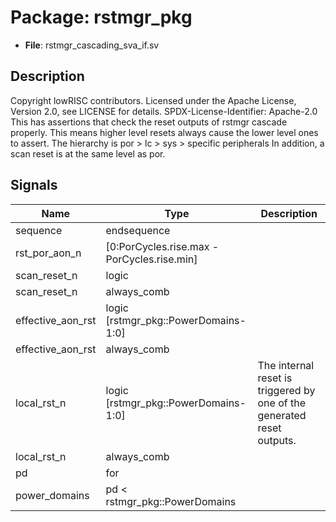 # Package: rstmgr_pkg

- **File**: rstmgr_cascading_sva_if.sv
## Description

 Copyright lowRISC contributors.
 Licensed under the Apache License, Version 2.0, see LICENSE for details.
 SPDX-License-Identifier: Apache-2.0
 This has assertions that check the reset outputs of rstmgr cascade properly.
 This means higher level resets always cause the lower level ones to assert.
 The hierarchy is
   por > lc > sys > specific peripherals
 In addition, a scan reset is at the same level as por.


## Signals

| Name              | Type                                        | Description                                                              |
| ----------------- | ------------------------------------------- | ------------------------------------------------------------------------ |
| sequence          | endsequence                                 |                                                                          |
| rst_por_aon_n     | [0:PorCycles.rise.max - PorCycles.rise.min] |                                                                          |
| scan_reset_n      | logic                                       |                                                                          |
| scan_reset_n      | always_comb                                 |                                                                          |
| effective_aon_rst | logic [rstmgr_pkg::PowerDomains-1:0]        |                                                                          |
| effective_aon_rst | always_comb                                 |                                                                          |
| local_rst_n       | logic [rstmgr_pkg::PowerDomains-1:0]        |  The internal reset is triggered by one of the generated reset outputs.  |
| local_rst_n       | always_comb                                 |                                                                          |
| pd                | for                                         |                                                                          |
| power_domains     | pd < rstmgr_pkg::PowerDomains               |                                                                          |
